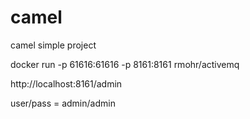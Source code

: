 # camel
camel simple project


docker run -p 61616:61616 -p 8161:8161 rmohr/activemq
 
http://localhost:8161/admin

user/pass = admin/admin
